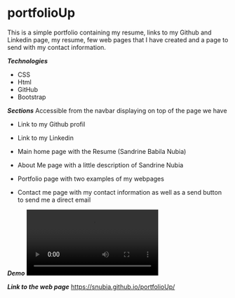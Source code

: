 # portfolioUp
This is a simple portfolio containing my resume, links to my Github and Linkedin page, my resume, few web pages that I have created and a page to send with my contact information.

**_Technologies_**

- CSS
- Html
- GitHub
- Bootstrap

**_Sections_**
Accessible from the navbar displaying on top of the page we have
- Link to my Github profil
- Link to my Linkedin

- Main home page with the Resume (Sandrine Babila Nubia)
- About Me page with a little description of Sandrine Nubia 
- Portfolio page with two examples of my webpages
- Contact me page with my contact information as well as a send button to send me a direct email

**_Demo_**
![Alt text](relative/path/to/IMG_2090.mov?raw=true "Demo")

**_Link to the web page_**
https://snubia.github.io/portfolioUp/

